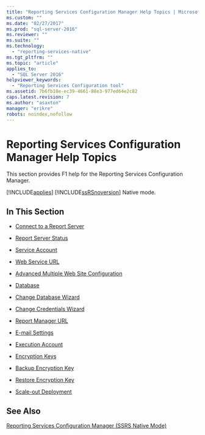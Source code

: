 ```yaml
---
title: "Reporting Services Configuration Manager Help Topics | Microsoft Docs"
ms.custom: ""
ms.date: "02/27/2017"
ms.prod: "sql-server-2016"
ms.reviewer: ""
ms.suite: ""
ms.technology: 
  - "reporting-services-native"
ms.tgt_pltfrm: ""
ms.topic: "article"
applies_to: 
  - "SQL Server 2016"
helpviewer_keywords: 
  - "Reporting Services Configuration tool"
ms.assetid: 7b6fb18e-ec39-4661-88e3-977ed64e2c82
caps.latest.revision: 7
ms.author: "asaxton"
manager: "erikre"
robots: noindex,nofollow
---
```

# Reporting Services Configuration Manager Help Topics
  This section provides F1 help for the Reporting Services Configuration Manager.  
  
 [!INCLUDE[applies](../a9retired/includes/applies-md.md)] [!INCLUDE[ssRSnoversion](../a9notintoc/includes/ssrsnoversion-md.md)] Native mode.  
  
## In This Section  
  
-   [Connect to a Report Server](../a9retired/connect-to-a-reporting-services-native-mode-report-server-configuration-manager.md)  
  
-   [Report Server Status](../a9retired/report-server-status-reporting-services-native-mode-configuration-manager.md)  
  
-   [Service Account](../a9retired/service-account-reporting-services-native-mode-configuration-manager.md)  
  
-   [Web Service URL](../a9retired/web-service-url-reporting-services-native-mode-configuration-manager.md)  
  
-   [Advanced Multiple Web Site Configuration](../a9retired/advanced-multiple-web-site-configuration-configuration-manager.md)  
  
-   [Database](../a9retired/database-reporting-services-native-mode-configuration-manager.md)  
  
-   [Change Database Wizard](../a9retired/change-database-wizard-configuration-manager.md)  
  
-   [Change Credentials Wizard](../a9retired/change-credentials-wizard-configuration-manager.md)  
  
-   [Report Manager URL](../a9retired/report-manager-url-reporting-services-native-mode-configuration-manager.md)  
  
-   [E-mail Settings](../reporting-services/install/windows/e-mail-settings-reporting-services-native-mode-configuration-manager.md)  
  
-   [Execution Account](../a9retired/execution-account-reporting-services-native-mode-configuration-manager.md)  
  
-   [Encryption Keys](../a9retired/encryption-keys-reporting-services-native-mode-configuration-manager.md)  
  
-   [Backup Encryption Key](../a9retired/backup-encryption-key-ssrs-native-mode.md)  
  
-   [Restore Encryption Key](../a9retired/restore-encryption-key-ssrs-native-mode.md)  
  
-   [Scale-out Deployment](../a9retired/scale-out-deployment-reporting-services-native-mode-configuration-manager.md)  
  
## See Also  
 [Reporting Services Configuration Manager (SSRS Native Mode)](http://msdn.microsoft.com/en-us/63519ef4-e68a-42fb-9cf7-31228ea4e434)  
  
  